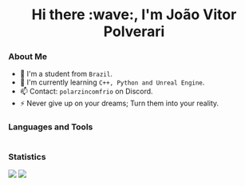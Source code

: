 <h1 align="center">Hi there :wave:, I'm João Vitor Polverari</h1>

### About Me
- :telescope: I'm a student from ``Brazil``.
- :seedling: I'm currently learning ``C++, Python and Unreal Engine``.
- :mailbox: Contact: ``polarzincomfrio`` on Discord.
- :zap: Never give up on your dreams; Turn them into your reality.

### Languages and Tools
<picture>
  <source media="(prefers-color-scheme: dark)" srcset="https://skillicons.dev/icons?i=git%2Ccpp%2Ccs%2Cpy%2Cvscode%2Cvisualstudio%2Crider%2Cunreal%2Cunity">
  <source media="(prefers-color-scheme: light)" srcset="https://skillicons.dev/icons?i=git%2Ccpp%2Ccs%2Cpy%2Cvscode%2Cvisualstudio%2Crider%2Cunreal%2Cunity&theme=light">
  <img alt="" src="">
</picture>

### Statistics

![](https://github-readme-stats-one-rosy.vercel.app/api?username=polarzincomfrio&hide_title=true&hide_border=true&show_icons=true&count_private=true&line_height=21&theme=transparent)
![](https://github-readme-stats-one-rosy.vercel.app/api/top-langs/?username=polarzincomfrio&hide_title=true&hide_border=true&layout=compact&hide=html&theme=transparent)
